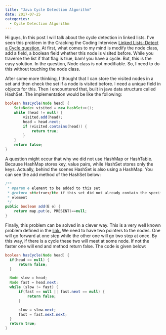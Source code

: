 ```yaml
---
title: "Java Cycle Detection Algorithm"
date: 2017-07-25
categories: 
  - Cycle Detection Algorithm
---
```


Hi guys, 
In this post I will talk about the cycle detection in linked lists. I've seen this problem in the Cracking the Coding Interview 
<a href="https://www.hackerrank.com/challenges/ctci-linked-list-cycle"> Linked Lists: Detect a Cycle question.</a> At first, what 
comes to my mind is modify the node class, add a field, a boolean field whether this node is visited before. While you traverse the list
if that flag is true, bam! you have a cycle. But, this is the easy solution. In the question, Node class is not modifiable. So, I need to
do this without touching the node class. 

After some more thinking, I thought that I can store the visited nodes in a set and then check the set if a node is visited before. 
I need a unique field in objects for this. Then I encountered that, built in java data structure called HashSet. The implementation would 
be like the following:

```java
boolean hasCycle(Node head) {
    Set<Node> visited = new HashSet<>();
    while (head != null) {
        visited.add(head);
        head = head.next;
        if (visited.contains(head)) {
            return true;
        }             
    }
    return false;
}
```

A question might occur that why we did not use HashMap or HashTable. Because HashMap stores key, value pairs, while HashSet stores only 
the keys. Actually, behind the scenes HashSet is also using a HashMap. You can see the add method of the HashSet below:

```java
/**
 * @param e element to be added to this set
 * @return <tt>true</tt> if this set did not already contain the specified
 * element
 */
public boolean add(E e) {
    return map.put(e, PRESENT)==null;
}
```

Finally, this problem can be solved in a clever way. This is a very well known problem defined in the 
<a href="https://en.wikipedia.org/wiki/Cycle_detection#Tortoise_and_hare"> link.</a> We need to have two pointers to the nodes. One 
will go forward at one step while the other one will go two step at once. By this way, if there is a cycle these two will meet at some 
node. If not the faster one will end and method return false. The code is given below:

```java
boolean hasCycle(Node head) {
  if(head == null) {
      return false;
  }

  Node slow = head;
  Node fast = head.next;    
  while (slow != fast) {
      if(fast == null || fast.next == null) {
          return false;
      }        

      slow = slow.next;
      fast = fast.next.next;
  } 
  return true;
}
```
